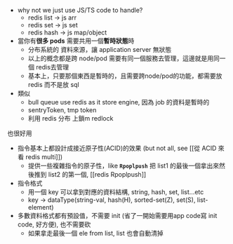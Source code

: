 - why not we just use JS/TS code to handle?
	- redis list -> js arr
	- redis set -> js set
	- redis hash -> js map/object
- 當你有**很多 pods** 需要共用一個**暫時狀態**時
	- 分布系統的 資料來源，讓 application server 無狀態
	- 以上的概念都是跨 node/pod 需要有同一個服務去管理，這邊就是用同一個 redis去管理
	- 基本上，只要那個東西是暫時的，且需要跨node/pod的功能，都需要放 redis 而不是放 sql
- 類似
	- bull queue use redis as it store engine, 因為 job 的資料是暫時的
	- sentryToken, tmp token
	- 利用 redis 分布 上鎖m redlock



也很好用

- 指令基本上都設計成接近原子性(ACID)的效果 (but not all, see [[從 ACID 來看 redis multi]])
    - 提供一些複雜指令的原子性，like **`Rpoplpush`** 把 list1 的最後一個拿出來然後推到 list2 的第一個, [[redis Rpoplpush]]
- 指令格式
    - 用一個 key 可以拿到對應的資料結構, string, hash, set, list…etc
    - key → dataType(string-val, hash(H), sorted-set(Z), set(S), list-element)
- 多數資料格式都有預設值，不需要 init (省了一開始需要用app code寫 init code, 好方便), 也不需要砍
    - 如果拿走最後一個 ele from list, list 也會自動清掉
